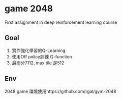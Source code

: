 # game 2048
First assignment in deep reinforcement learning course
## Goal
1. 實作強化學習的Q-Learning
2. 使用Off policy訓練 Q-function
3. 最高分7112, max tile 是512

## Env
2048 game 環境使用https://github.com/rgal/gym-2048
